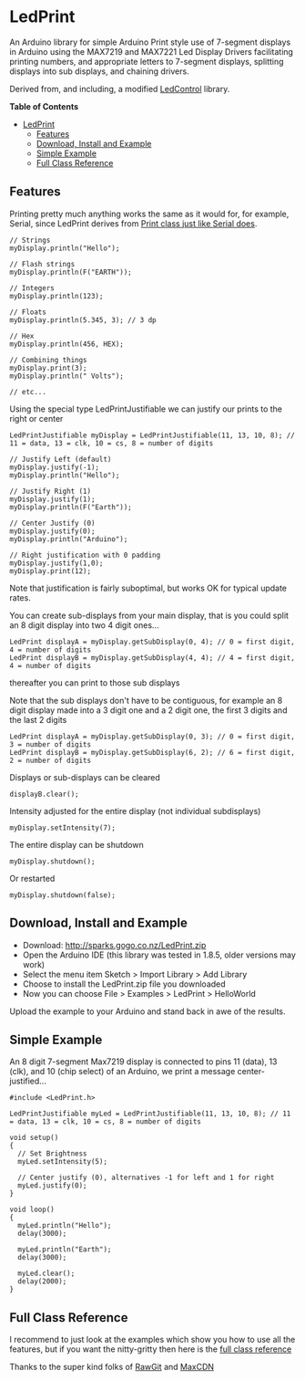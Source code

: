 # LedPrint

An Arduino library for simple Arduino Print style use of 7-segment displays in Arduino using the MAX7219 and MAX7221 Led Display Drivers facilitating printing numbers, and appropriate letters to 7-segment displays, splitting displays into sub displays, and chaining drivers.

Derived from, and including, a modified [LedControl](http://wayoda.github.io/LedControl/) library.

<!-- START doctoc generated TOC please keep comment here to allow auto update -->
<!-- DON'T EDIT THIS SECTION, INSTEAD RE-RUN doctoc TO UPDATE -->
**Table of Contents**

- [LedPrint](#ledprint)
  - [Features](#features)
  - [Download, Install and Example](#download-install-and-example)
  - [Simple Example](#simple-example)
  - [Full Class Reference](#full-class-reference)

<!-- END doctoc generated TOC please keep comment here to allow auto update -->

## Features

  Printing pretty much anything works the same as it would for, for example, Serial, since LedPrint derives from [Print class just like Serial does](https://www.arduino.cc/en/Serial/Print).
  
    // Strings
    myDisplay.println("Hello");
    
    // Flash strings
    myDisplay.println(F("EARTH"));
    
    // Integers
    myDisplay.println(123);
    
    // Floats
    myDisplay.println(5.345, 3); // 3 dp
  
    // Hex
    myDisplay.println(456, HEX);
    
    // Combining things
    myDisplay.print(3);
    myDisplay.println(" Volts");
    
    // etc...
    
  Using the special type LedPrintJustifiable we can justify our prints to the right or center
  
    LedPrintJustifiable myDisplay = LedPrintJustifiable(11, 13, 10, 8); // 11 = data, 13 = clk, 10 = cs, 8 = number of digits
    
    // Justify Left (default)
    myDisplay.justify(-1);
    myDisplay.println("Hello");
    
    // Justify Right (1)
    myDisplay.justify(1);
    myDisplay.println(F("Earth"));
  
    // Center Justify (0)
    myDisplay.justify(0);
    myDisplay.println("Arduino");
    
    // Right justification with 0 padding
    myDisplay.justify(1,0);
    myDisplay.print(12);
    
  Note that justification is fairly suboptimal, but works OK for typical update rates.
  
  You can create sub-displays from your main display, that is you could split an 8 digit display into two 4 digit ones...
  
    LedPrint displayA = myDisplay.getSubDisplay(0, 4); // 0 = first digit, 4 = number of digits
    LedPrint displayB = myDisplay.getSubDisplay(4, 4); // 4 = first digit, 4 = number of digits
  
  thereafter you can print to those sub displays
  
  Note that  the sub displays don't have to be contiguous, for example an 8 digit display made into a 3 digit one and a 2 digit one, the first 3 digits and the last 2 digits
  
    LedPrint displayA = myDisplay.getSubDisplay(0, 3); // 0 = first digit, 3 = number of digits
    LedPrint displayB = myDisplay.getSubDisplay(6, 2); // 6 = first digit, 2 = number of digits
    
  Displays or sub-displays can be cleared
  
    displayB.clear();
    
  Intensity adjusted for the entire display (not individual subdisplays)
  
    myDisplay.setIntensity(7);
    
  The entire display can be shutdown
  
    myDisplay.shutdown();
    
  Or restarted
  
    myDisplay.shutdown(false);
    
## Download, Install and Example

* Download: http://sparks.gogo.co.nz/LedPrint.zip
* Open the Arduino IDE (this library was tested in 1.8.5, older versions may work)
* Select the menu item Sketch > Import Library > Add Library
* Choose to install the LedPrint.zip file you downloaded
* Now you can choose File > Examples > LedPrint > HelloWorld

Upload the example to your Arduino and stand back in awe of the results. 
  
## Simple Example

An 8 digit 7-segment Max7219 display is connected to pins 11 (data), 13 (clk), and 10 (chip select) of an Arduino, we print a message center-justified...

    #include <LedPrint.h>
    
    LedPrintJustifiable myLed = LedPrintJustifiable(11, 13, 10, 8); // 11 = data, 13 = clk, 10 = cs, 8 = number of digits
    
    void setup()
    {
      // Set Brightness
      myLed.setIntensity(5);
      
      // Center justify (0), alternatives -1 for left and 1 for right
      myLed.justify(0);
    }
    
    void loop()
    {
      myLed.println("Hello");
      delay(3000);

      myLed.println("Earth");
      delay(3000);

      myLed.clear();
      delay(2000);      
    }
    

## Full Class Reference

I recommend to just look at the examples which show you how to use all the features, but if you want the nitty-gritty then here is the [full class reference](https://rawgit.com/sleemanj/LedPrint/65263f2/docs/html/class_led_print.html)

Thanks to the super kind folks of [RawGit](https://rawgit.com/) and [MaxCDN](http://www.maxcdn.com/)
